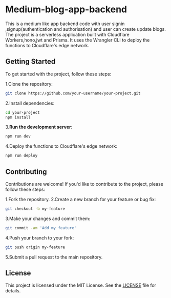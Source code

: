 # Medium-blog-app-backend

This is a medium like app backend code with user signin ,signup(authentication and authorisation) and user can create update blogs. The project is a serverless application built with Cloudflare Workers,hono,jwt and Prisma. It uses the Wrangler CLI to deploy the functions to Cloudflare's edge network.

## Getting Started

To get started with the project, follow these steps:

1.Clone the repository:

```bash
git clone https://github.com/your-username/your-project.git
```

2.Install dependencies:

```bash
cd your-project
npm install
```

3.**Run the development server:**

```bash
npm run dev
```

4.Deploy the functions to Cloudflare's edge network:

```bash
npm run deploy
```

## Contributing

Contributions are welcome! If you'd like to contribute to the project, please follow these steps:

1.Fork the repository.
2.Create a new branch for your feature or bug fix:

```bash
git checkout -b my-feature
```

3.Make your changes and commit them:

```bash
git commit -am 'Add my feature'
```

4.Push your branch to your fork:

```bash
git push origin my-feature
```

5.Submit a pull request to the main repository.

## License

This project is licensed under the MIT License. See the [LICENSE](LICENSE) file for details.
